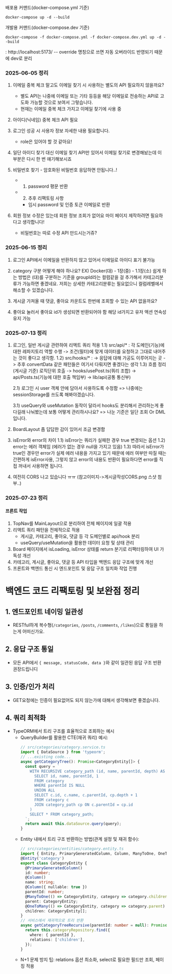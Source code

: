 배포용 커맨드(docker-compose.yml 기준)
```
docker-compose up -d --build
```

개발용 커맨드(docker-compose.dev 기준)
```
docker-compose -f docker-compose.yml -f docker-compose.dev.yml up -d --build
```
: http://localhost:5173/
-- override 명칭으로 쓰면 자동 오버라이드 반영되기 때문에 dev로 분리

### 2025-06-05 정리
1. 이메일 중복 체크 말고도 이메일 찾기 시 사용하는 별도의 API 필요하지 않을까요?
    - 별도 API는 나중에 이메일 또는 기타 등등을 해당 이메일로 전송하는 API로 고도화 가능할 것으로 보여서 그렇습니다.
    - 현재는 이메일 중복 체크 가지고 이메일 찾기에 사용 중

2. 아이디(닉네임) 중복 체크 API 필요
3. 로그인 성공 시 사용자 정보 자세한 내용 필요합니다.
    - role은 있어야 할 것 같아요!

4. 일단 아이디 찾기 대신 이메일 찾기 API만 있어서 이메일 찾기로 변경해놨는데 이 부분은 다시 한 번 얘기해보시죠

5. 비밀번호 찾기 - 암호화된 비밀번호 응답하면 안됩니다..!
    - 1) password 평문 반환
    - 2) 추후 리팩토링 사항
        - 임시 password 및 인증 토큰 이메일로 반환

6. 회원 정보 수정은 있는데 회원 정보 조회가 없어요 마이 페이지 제작하려면 필요하다고 생각합니다!
    - 비밀번호는 따로 수정 API 만드시는거쥬?


### 2025-06-15 정리
1. 로그인 API에서 이메일을 반환하지 않고 있어서 이메일로 아이디 표기 불가능

2. category 구분 어떻게 해야 하나요?
    EX) Docker(대) - 1장(중) - 1.1장(소)
    쉽게 하는 방법은 (대)를 구분하는 기준을 groupId라는 컬럼같을 걸 추가해서 카테고리분류가 가능하면 좋겠네요.
    저희는 상세한 카테고리분류는 필요없으니 컬럼레벨에서 해소할 수 있겠습니다.

3. 게시글 가져올 때 댓글, 좋아요 카운트도 한번에 조회할 수 있는 API 없을까요?

4. 좋아요 눌러서 좋아요 id가 생성되면 반환되어야 함
    해당 id가지고 유저 액션 연속성 유지 가능


### 2025-07-13 정리
1. 로그인, 일반 게시글 관련하여 리액트 쿼리 적용
    1.1) src/api/* : 각 도메인(기능)에 대한 레파지토리 역할 수행
        -> 조건(필터)에 맞게 데이터를 요청하고 그대로 내어주는 것이 좋다고 생각함.
    1.2) src/hooks/* : 
        -> 응답에 대해 가공도 이루어지는 곳
        -> 추후 convertData 같은 패턴들은 여기서 다뤄지면 좋겠다는 생각
    1.3) 흐름 정리 (게시글 기준)
        로직단위 호출 -> hooks/usePost.ts(쿼리 조합) -> api/Posts.ts(기능에 대한 호출 책임부) -> lib/api(공통 통신부)
    
    2.1) 로그인 시 user 객체 안에 담아서 사용하도록 수정함
        => 나중에는 sessionStorage를 쓰도록 해봐야겠습니다.

    3.1) useQuery와 useMutation 동작이 달라서 hooks도 분리해서 관리하는게 좋다길래 나눠봤는데 보통 어떻게 관리하시나요?
        => 나눈 기준은 일단 조회 Or DML입니다.

2. BoardLayout 좀 답답한 감이 있어서 조금 변경함

3. isError와 error의 차이
    1.1) isError는 쿼리가 실패한 경우 true 변경되는 옵션
    1.2) error는 에러 객체임 (에러가 없는 경우 null을 가지고 있음)
    1.3) 따라서 isError가 true인 경우만 error가 실제 에러 내용을 가지고 있기 때문에 에러 여부만 따질 때는 간편하게 isError사용, 그렇지 않고 error의 내용도 반환이 필요하다면 error를 직접 꺼내서 사용하면 됩니다.

4. 여전히 CORS 나고 있습니다 ㅠㅠ (참고이미지->게시글작성CORS.png 스샷 첨부..)

### 2025-07-23 정리

#### 프론트 작업
1. TopNav를 MainLayout으로 분리하여 전체 페이지에 일괄 적용
2. 리액트 쿼리 패턴을 전체적으로 적용
   - 게시글, 카테고리, 좋아요, 댓글 등 각 도메인별로 api/hook 분리
   - useQuery/useMutation을 활용한 데이터 요청 및 상태 관리
3. Board 페이지에서 isLoading, isError 상태를 return 분기로 리팩터링하여 UI 가독성 개선
4. 카테고리, 게시글, 좋아요, 댓글 등 API 타입을 백엔드 응답 구조에 맞게 개선
5. 프론트와 백엔드 통신 시 엔드포인트 및 응답 구조 일치화 작업 진행


# 백엔드 코드 리팩토링 및 보완점 정리
## 1. 엔드포인트 네이밍 일관성
- RESTful하게 복수형(`/categories`, `/posts`, `/comments`, `/likes`)으로 통일을 하는게 어떠신가요.

## 2. 응답 구조 통일
- 모든 API에서 `{ message, statusCode, data }`와 같이 일관된 응답 구조 반환 권장드립니디

## 3. 인증/인가 처리
- GET요청에는 인증이 필요없어도 되지 않는가에 대해서 생각해보면 좋겠습니다.

## 4. 쿼리 최적화
  - TypeORM에서 트리 구조를 효율적으로 조회하는 예시
    - QueryBuilder를 활용한 CTE(재귀 쿼리) 예시:
      ```typescript
      // src/categories/category.service.ts
      import { DataSource } from 'typeorm';
      // ...existing code...
      async getCategoryTree(): Promise<CategoryEntity[]> {
        const query = `
          WITH RECURSIVE category_path (id, name, parentId, depth) AS (
            SELECT id, name, parentId, 1
            FROM category
            WHERE parentId IS NULL
            UNION ALL
            SELECT c.id, c.name, c.parentId, cp.depth + 1
            FROM category c
            JOIN category_path cp ON c.parentId = cp.id
          )
          SELECT * FROM category_path;
        `;
        return await this.dataSource.query(query);
      }
      ```
    - Entity 내에서 트리 구조 반환하는 방법(관계 설정 및 재귀 함수):
      ```typescript
      // src/categories/entities/category.entity.ts
      import { Entity, PrimaryGeneratedColumn, Column, ManyToOne, OneToMany } from 'typeorm';
      @Entity('category')
      export class CategoryEntity {
        @PrimaryGeneratedColumn()
        id: number;
        @Column()
        name: string;
        @Column({ nullable: true })
        parentId: number;
        @ManyToOne(() => CategoryEntity, category => category.children)
        parent: CategoryEntity;
        @OneToMany(() => CategoryEntity, category => category.parent)
        children: CategoryEntity[];
      }
      // 서비스에서 재귀적으로 트리 반환
      async getCategoryTreeRecursive(parentId: number = null): Promise<CategoryEntity[]> {
        return this.categoryRepository.find({
          where: { parentId },
          relations: ['children'],
        });
      }
      ```
    - N+1 문제 방지 팁: relations 옵션 최소화, select로 필요한 필드만 조회, 페이징 적용

